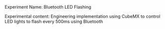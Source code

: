 Experiment Name: Bluetooth LED Flashing

Experimental content: Engineering implementation using CubeMX to control LED lights to flash every 500ms using Bluetooth